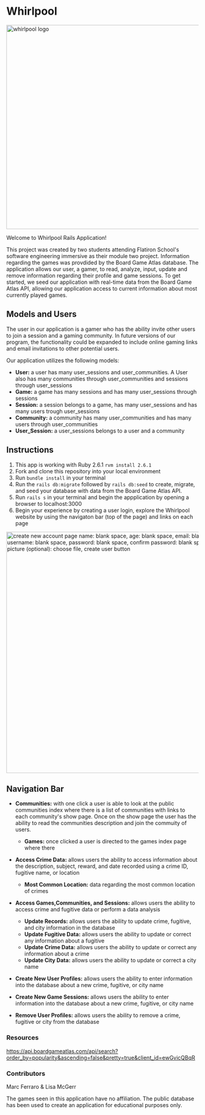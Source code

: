 # **Whirlpool**

<img width="534" alt="whirlpool logo" src="https://user-images.githubusercontent.com/73184313/106289304-bcb56200-620e-11eb-8cb7-1ce19ed718d0.png">


Welcome to Whirlpool Rails Application! 

This project was created by two students attending Flatiron School's software engineering immersive as their module two project. Information regarding the games was provdided by the Board Game Atlas database. The application allows our user, a gamer, to read, analyze, input, update and remove information regarding their profile and game sessions. To get started, we seed our application with real-time data from the Board Game Atlas API, allowing our application access to current information about most currently played games.


## **Models and Users**
The user in our application is a gamer who has the ability invite other users to join a session and a gaming community. In future versions of our program, the functionality could be expanded to include online gaming links and email invitations to other potential users.

Our application utilizes the following models:

- **User:** a user has many user_sessions and user_communities. A User also has many communities through user_communities and sessions through user_sessions
- **Game:** a game has many sessions and has many user_sessions through sessions
- **Session:** a session belongs to a game, has many user_sessions and has many users trough user_sessions
- **Community:** a community has many user_communities and has many users through user_communities 
- **User_Session:** a user_sessions belongs to a user and a community 


## **Instructions**

1. This app is working with Ruby 2.6.1 ``` rvm install 2.6.1 ```
2. Fork and clone this repository into your local environment
3. Run ``` bundle install ``` in your terminal 
4. Run the ``` rails db:migrate ```  followed by ``` rails db:seed ``` to create, migrate, and seed your database with data from the Board Game Atlas API. 
5. Run ``` rails s ``` in your terminal and begin the appplication by opening a browser to localhost:3000
6. Begin your experience by creating a user login, explore the Whirlpool website by using the navigaton bar (top of the page) and links on each page

<img width="631" alt="create new account page name: blank space, age: blank space, email: blank space, username: blank space, password: blank space, confirm password: blank space, profile picture (optional): choose file, create user button " src="https://user-images.githubusercontent.com/73184313/106289459-ef5f5a80-620e-11eb-870e-7467cbcd4887.png">

## **Navigation Bar**


  - **Communities:** with one click a user is able to look at the public communities index where there is a list of communities with links to each community's show page. Once on the show page the user has the ability to read the communities description and join the commuity of users.
    - **Games:** once clicked a user is directed to the games index page where there 
  - **Access Crime Data:** allows users the ability to access information about the description, subject, reward, and date recorded using a crime ID, fugitive name, or location
      - **Most Common Location:** data regarding the most common location of crimes
- **Access Games,Communities, and Sessions:** allows users the ability to access crime and fugitive data or perform a data analysis
    - **Update Records:** allows users the ability to update crime, fugitive, and city information in the database
    - **Update Fugitive Data:** allows users the ability to update or correct any information about a fugitive
    - **Update Crime Data:** allows users the ability to update or correct any information about a crime
    - **Update City Data:** allows users the ability to update or correct a city name

- **Create New User Profiles:** allows users the ability to enter information into the database about a new crime, fugitive, or city name 

- **Create New Game Sessions:** allows users the ability to enter information into the database about a new crime, fugitive, or city name 

- **Remove User Profiles:** allows users the ability to remove a crime, fugitive or city from the database

### Resources
https://api.boardgameatlas.com/api/search?order_by=popularity&ascending=false&pretty=true&client_id=ewGvicQBqR 

### Contributors
Marc Ferraro & Lisa McGerr

The games seen in this application have no affiliation. The public database has been used to create an application for educational purposes only.